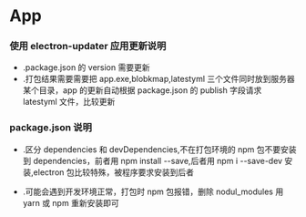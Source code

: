 # App

### 使用 electron-updater 应用更新说明

- .package.json 的 version 需要更新
- .打包结果需要需要把 app.exe,blobkmap,latestyml 三个文件同时放到服务器某个目录，app 的更新自动根据 package.json 的 publish 字段请求 latestyml 文件，比较更新

### package.json 说明

- .区分 dependencies 和 devDependencies,不在打包环境的 npm 包不要安装到 dependencies，前者用 npm install --save,后者用 npm i --save-dev 安装,electron 包比较特殊，被程序要求安装到后者

- .可能会遇到开发环境正常，打包时 npm 包报错，删除 nodul_modules 用 yarn 或 npm 重新安装即可

